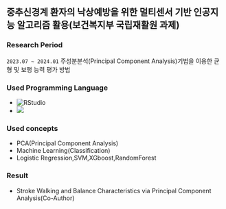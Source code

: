 ##  중추신경계 환자의 낙상예방을 위한 멀티센서 기반 인공지능 알고리즘 활용(보건복지부 국립재활원 과제)
### Research Period
`2023.07 ~ 2024.01`
주성분분석(Principal Component Analysis)기법을 이용한 균형 및 보행 능력 평가 방법


### Used Programming Language
- ![RStudio](https://img.shields.io/badge/RStudio-4285F4?style=for-the-badge&logo=rstudio&logoColor=white)
- <img src="https://img.shields.io/badge/Python-3776AB?style=flat-square&logo=Python&logoColor=white"/>

### Used concepts
- PCA(Principal Component Analysis)
- Machine Learning(Classification)
- Logistic Regression,SVM,XGboost,RandomForest


### Result
- Stroke Walking and Balance Characteristics via Principal Component Analysis(Co-Author)
